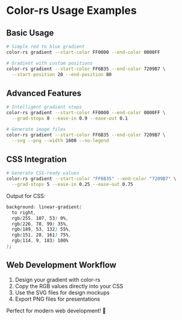 # Color-rs Usage Examples

## Basic Usage

```bash
# Simple red to blue gradient
color-rs gradient --start-color FF0000 --end-color 0000FF

# Gradient with custom positions
color-rs gradient --start-color FF6B35 --end-color 7209B7 \
  --start-position 20 --end-position 80
```

## Advanced Features

```bash
# Intelligent gradient stops
color-rs gradient --start-color FF0000 --end-color 0000FF \
  --grad-stops 8 --ease-in 0.9 --ease-out 0.1

# Generate image files
color-rs gradient --start-color FF6B35 --end-color 7209B7 \
  --svg --png --width 1600 --no-legend
```

## CSS Integration

```bash
# Generate CSS-ready values
color-rs gradient --start-color "FF6B35" --end-color "7209B7" \
  --grad-stops 5 --ease-in 0.25 --ease-out 0.75
```

Output for CSS:
```css
background: linear-gradient(
  to right,
  rgb(255, 107, 53) 0%,
  rgb(226, 78, 99) 35%,
  rgb(189, 53, 132) 55%,
  rgb(151, 28, 161) 75%,
  rgb(114, 9, 183) 100%
);
```

## Web Development Workflow

1. Design your gradient with color-rs
2. Copy the RGB values directly into your CSS
3. Use the SVG files for design mockups
4. Export PNG files for presentations

Perfect for modern web development! 🎨

